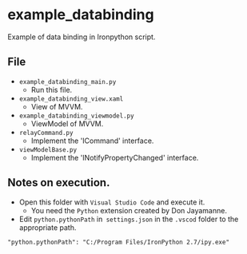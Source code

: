 # example_databinding

Example of data binding in Ironpython script.

## File

* `example_databinding_main.py`
  * Run this file.
* `example_databinding_view.xaml`
  * View of MVVM.
* `example_databinding_viewmodel.py`
  * ViewModel of MVVM.
* `relayCommand.py`
  * Implement the 'ICommand' interface.
* `viewModelBase.py`
  * Implement the 'INotifyPropertyChanged' interface.

## Notes on execution.

* Open this folder with `Visual Studio Code` and execute it.
  * You need the `Python` extension created by Don Jayamanne.
* Edit `python.pythonPath` in` settings.json` in the `.vscod` folder to the appropriate path.

```
"python.pythonPath": "C:/Program Files/IronPython 2.7/ipy.exe"
```
